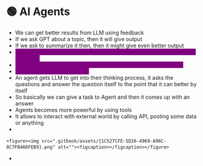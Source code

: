 # 🟢 AI Agents

* We can get better results from LLM using feedback
* If we ask GPT about a topic, then it will give output
* If we ask to summarize it then, then it might give even better output
* <mark style="color:purple;background-color:purple;">**We get better results from LLM by interactions and itteration by giving feedback**</mark>
* <mark style="color:purple;background-color:purple;">**But then we might have to keep getting involved to give feedback**</mark>
* <mark style="color:purple;background-color:purple;">**Agents can do this on behalf**</mark>
* An agent gets LLM to get into their thinking process, it asks the questions and answer the question itself to the point that it can better by itself
* So basically we can give a task to Agent and then it comes up with an answer
* Agents becomes more powerful by using tools
* It allows to interact with external world by calling API, posting some data or anything
*

    <figure><img src=".gitbook/assets/{1C527CFE-5D26-4969-A96C-8C7FB460FEB9}.png" alt=""><figcaption></figcaption></figure>
*
